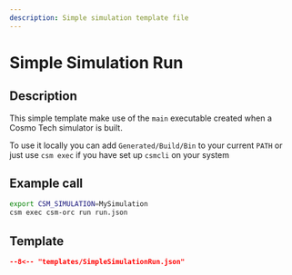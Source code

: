 ```yaml
---
description: Simple simulation template file
---
```


# Simple Simulation Run

## Description

This simple template make use of the `main` executable created when a Cosmo Tech simulator is built.

To use it locally you can add `Generated/Build/Bin` to your current `PATH` or just use `csm exec` if you have set
up `csmcli` on your system

## Example call

```bash
export CSM_SIMULATION=MySimulation
csm exec csm-orc run run.json
```

## Template

```json title="run.json" linenums="1"
--8<-- "templates/SimpleSimulationRun.json"
```